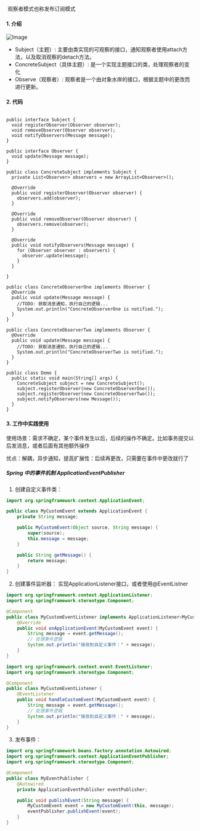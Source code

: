 ​                        观察者模式也称发布订阅模式

#### 1. 介绍

![Image](https://mmbiz.qpic.cn/mmbiz_jpg/uChmeeX1FpyKZKfALGIx1Vrmyiackjn1Jy1oIibibNc7qh0GoNnfGoD6Bnia3SKP5K9E9icgBYYShK9ghJ7I4y5Khbw/640?wx_fmt=jpeg&wxfrom=5&wx_lazy=1&wx_co=1)

- Subject（主题）: 主要由类实现的可观察的接口，通知观察者使用attach方法，以及取消观察的detach方法。
- ConcreteSubject（具体主题）: 是一个实现主题接口的类，处理观察者的变化
- Observe（观察者）: 观察者是一个由对象水岸的接口，根据主题中的更改而进行更新。

#### 2. 代码

```

public interface Subject {
  void registerObserver(Observer observer);
  void removeObserver(Observer observer);
  void notifyObservers(Message message);
}

public interface Observer {
  void update(Message message);
}

public class ConcreteSubject implements Subject {
  private List<Observer> observers = new ArrayList<Observer>();

  @Override
  public void registerObserver(Observer observer) {
    observers.add(observer);
  }

  @Override
  public void removeObserver(Observer observer) {
    observers.remove(observer);
  }

  @Override
  public void notifyObservers(Message message) {
    for (Observer observer : observers) {
      observer.update(message);
    }
  }

}

public class ConcreteObserverOne implements Observer {
  @Override
  public void update(Message message) {
    //TODO: 获取消息通知，执行自己的逻辑...
    System.out.println("ConcreteObserverOne is notified.");
  }
}

public class ConcreteObserverTwo implements Observer {
  @Override
  public void update(Message message) {
    //TODO: 获取消息通知，执行自己的逻辑...
    System.out.println("ConcreteObserverTwo is notified.");
  }
}

public class Demo {
  public static void main(String[] args) {
    ConcreteSubject subject = new ConcreteSubject();
    subject.registerObserver(new ConcreteObserverOne());
    subject.registerObserver(new ConcreteObserverTwo());
    subject.notifyObservers(new Message());
  }
}
```

#### 3. 工作中实践使用

使用场景：需求不确定，某个事件发生以后，后续的操作不确定。比如事务提交以后发消息，或者后面有其他额外操作

优点：解耦，异步通知，提高扩展性：后续再更改，只需要在事件中更改就行了

##### Spring 中的事件机制 ApplicationEventPublisher

1. 创建自定义事件类：

```java
import org.springframework.context.ApplicationEvent;

public class MyCustomEvent extends ApplicationEvent {
    private String message;

    public MyCustomEvent(Object source, String message) {
        super(source);
        this.message = message;
    }

    public String getMessage() {
        return message;
    }
}
```

2. 创建事件监听器： 实现ApplicationListener接口，或者使用@EventListner

```java
import org.springframework.context.ApplicationListener;
import org.springframework.stereotype.Component;

@Component
public class MyCustomEventListener implements ApplicationListener<MyCustomEvent> {
    @Override
    public void onApplicationEvent(MyCustomEvent event) {
        String message = event.getMessage();
        // 处理事件逻辑
        System.out.println("接收到自定义事件：" + message);
    }
}
```

```java
import org.springframework.context.event.EventListener;
import org.springframework.stereotype.Component;

@Component
public class MyCustomEventListener {
    @EventListener
    public void handleCustomEvent(MyCustomEvent event) {
        String message = event.getMessage();
        // 处理事件逻辑
        System.out.println("接收到自定义事件：" + message);
    }
}

```

3. 发布事件：

```java
import org.springframework.beans.factory.annotation.Autowired;
import org.springframework.context.ApplicationEventPublisher;
import org.springframework.stereotype.Component;

@Component
public class MyEventPublisher {
    @Autowired
    private ApplicationEventPublisher eventPublisher;

    public void publishEvent(String message) {
        MyCustomEvent event = new MyCustomEvent(this, message);
        eventPublisher.publishEvent(event);
    }
}
```
